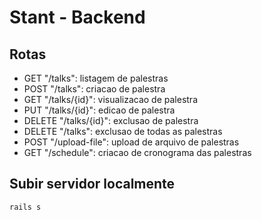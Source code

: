 # Stant - Backend

## Rotas

- GET "/talks": listagem de palestras
- POST "/talks": criacao de palestra
- GET "/talks/{id}": visualizacao de palestra
- PUT "/talks/{id}": edicao de palestra
- DELETE "/talks/{id}": exclusao de palestra
- DELETE "/talks": exclusao de todas as palestras
- POST "/upload-file": upload de arquivo de palestras
- GET "/schedule": criacao de cronograma das palestras

## Subir servidor localmente

```
rails s
```